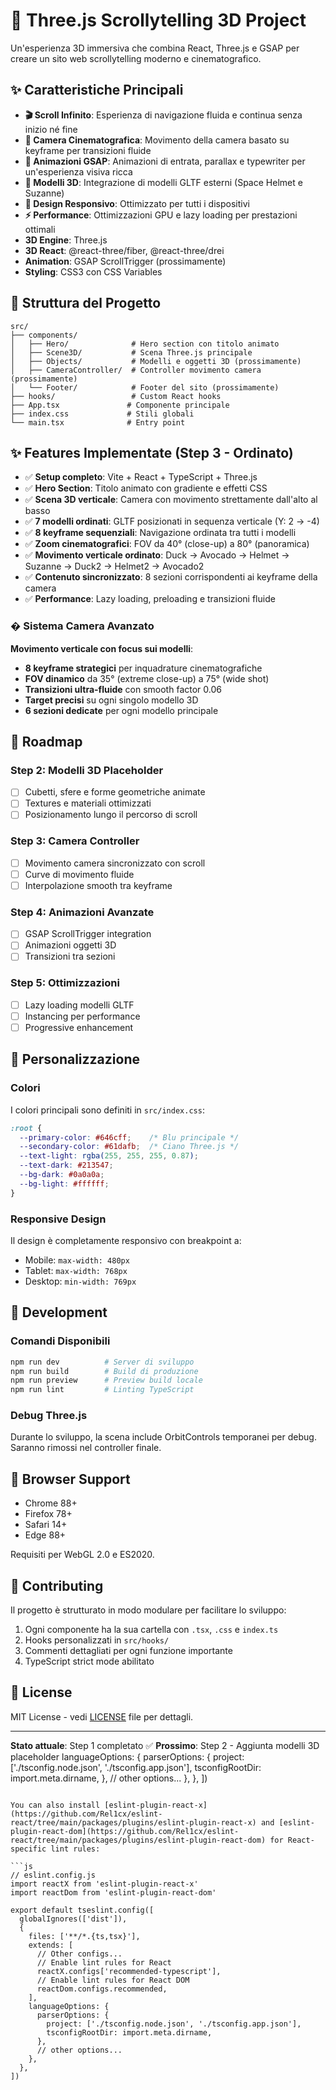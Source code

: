 # 🚀 Three.js Scrollytelling 3D Project

Un'esperienza 3D immersiva che combina React, Three.js e GSAP per creare un sito web scrollytelling moderno e cinematografico.

## ✨ Caratteristiche Principali

- **🎬 Scroll Infinito**: Esperienza di navigazione fluida e continua senza inizio né fine
- **🎯 Camera Cinematografica**: Movimento della camera basato su keyframe per transizioni fluide
- **🎨 Animazioni GSAP**: Animazioni di entrata, parallax e typewriter per un'esperienza visiva ricca
- **🔮 Modelli 3D**: Integrazione di modelli GLTF esterni (Space Helmet e Suzanne)
- **📱 Design Responsivo**: Ottimizzato per tutti i dispositivi
- **⚡ Performance**: Ottimizzazioni GPU e lazy loading per prestazioni ottimali
- **3D Engine**: Three.js
- **3D React**: @react-three/fiber, @react-three/drei
- **Animation**: GSAP ScrollTrigger (prossimamente)
- **Styling**: CSS3 con CSS Variables

## 📁 Struttura del Progetto

```
src/
├── components/
│   ├── Hero/              # Hero section con titolo animato
│   ├── Scene3D/           # Scena Three.js principale
│   ├── Objects/           # Modelli e oggetti 3D (prossimamente)
│   ├── CameraController/  # Controller movimento camera (prossimamente)
│   └── Footer/            # Footer del sito (prossimamente)
├── hooks/                 # Custom React hooks
├── App.tsx               # Componente principale
├── index.css             # Stili globali
└── main.tsx              # Entry point
```

## ✨ Features Implementate (Step 3 - Ordinato)

- ✅ **Setup completo**: Vite + React + TypeScript + Three.js
- ✅ **Hero Section**: Titolo animato con gradiente e effetti CSS
- ✅ **Scena 3D verticale**: Camera con movimento strettamente dall'alto al basso
- ✅ **7 modelli ordinati**: GLTF posizionati in sequenza verticale (Y: 2 → -4)
- ✅ **8 keyframe sequenziali**: Navigazione ordinata tra tutti i modelli
- ✅ **Zoom cinematografici**: FOV da 40° (close-up) a 80° (panoramica)
- ✅ **Movimento verticale ordinato**: Duck → Avocado → Helmet → Suzanne → Duck2 → Helmet2 → Avocado2
- ✅ **Contenuto sincronizzato**: 8 sezioni corrispondenti ai keyframe della camera
- ✅ **Performance**: Lazy loading, preloading e transizioni fluide

### � Sistema Camera Avanzato
**Movimento verticale con focus sui modelli**:
- **8 keyframe strategici** per inquadrature cinematografiche
- **FOV dinamico** da 35° (extreme close-up) a 75° (wide shot)
- **Transizioni ultra-fluide** con smooth factor 0.06
- **Target precisi** su ogni singolo modello 3D
- **6 sezioni dedicate** per ogni modello principale

## 🎯 Roadmap

### Step 2: Modelli 3D Placeholder
- [ ] Cubetti, sfere e forme geometriche animate
- [ ] Textures e materiali ottimizzati
- [ ] Posizionamento lungo il percorso di scroll

### Step 3: Camera Controller
- [ ] Movimento camera sincronizzato con scroll
- [ ] Curve di movimento fluide
- [ ] Interpolazione smooth tra keyframe

### Step 4: Animazioni Avanzate
- [ ] GSAP ScrollTrigger integration
- [ ] Animazioni oggetti 3D
- [ ] Transizioni tra sezioni

### Step 5: Ottimizzazioni
- [ ] Lazy loading modelli GLTF
- [ ] Instancing per performance
- [ ] Progressive enhancement

## 🎨 Personalizzazione

### Colori
I colori principali sono definiti in `src/index.css`:

```css
:root {
  --primary-color: #646cff;    /* Blu principale */
  --secondary-color: #61dafb;  /* Ciano Three.js */
  --text-light: rgba(255, 255, 255, 0.87);
  --text-dark: #213547;
  --bg-dark: #0a0a0a;
  --bg-light: #ffffff;
}
```

### Responsive Design
Il design è completamente responsivo con breakpoint a:
- Mobile: `max-width: 480px`
- Tablet: `max-width: 768px`
- Desktop: `min-width: 769px`

## 🔧 Development

### Comandi Disponibili

```bash
npm run dev          # Server di sviluppo
npm run build        # Build di produzione
npm run preview      # Preview build locale
npm run lint         # Linting TypeScript
```

### Debug Three.js

Durante lo sviluppo, la scena include OrbitControls temporanei per debug. Saranno rimossi nel controller finale.

## 📱 Browser Support

- Chrome 88+
- Firefox 78+
- Safari 14+
- Edge 88+

Requisiti per WebGL 2.0 e ES2020.

## 🤝 Contributing

Il progetto è strutturato in modo modulare per facilitare lo sviluppo:

1. Ogni componente ha la sua cartella con `.tsx`, `.css` e `index.ts`
2. Hooks personalizzati in `src/hooks/`
3. Commenti dettagliati per ogni funzione importante
4. TypeScript strict mode abilitato

## 📝 License

MIT License - vedi [LICENSE](LICENSE) file per dettagli.

---

**Stato attuale**: Step 1 completato ✅
**Prossimo**: Step 2 - Aggiunta modelli 3D placeholder
    languageOptions: {
      parserOptions: {
        project: ['./tsconfig.node.json', './tsconfig.app.json'],
        tsconfigRootDir: import.meta.dirname,
      },
      // other options...
    },
  },
])
```

You can also install [eslint-plugin-react-x](https://github.com/Rel1cx/eslint-react/tree/main/packages/plugins/eslint-plugin-react-x) and [eslint-plugin-react-dom](https://github.com/Rel1cx/eslint-react/tree/main/packages/plugins/eslint-plugin-react-dom) for React-specific lint rules:

```js
// eslint.config.js
import reactX from 'eslint-plugin-react-x'
import reactDom from 'eslint-plugin-react-dom'

export default tseslint.config([
  globalIgnores(['dist']),
  {
    files: ['**/*.{ts,tsx}'],
    extends: [
      // Other configs...
      // Enable lint rules for React
      reactX.configs['recommended-typescript'],
      // Enable lint rules for React DOM
      reactDom.configs.recommended,
    ],
    languageOptions: {
      parserOptions: {
        project: ['./tsconfig.node.json', './tsconfig.app.json'],
        tsconfigRootDir: import.meta.dirname,
      },
      // other options...
    },
  },
])
```
